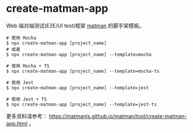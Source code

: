 # create-matman-app

Web 端对端测试(E2E/UI test)框架 [matman](https://github.com/matmanjs/matman) 的脚手架模板。

```
# 使用 Mocha
$ npx create-matman-app [project_name]
# 或者
$ npx create-matman-app [project_name] --template=mocha

# 使用 Mocha + TS
$ npx create-matman-app [project_name] --template=mocha-ts

# 使用 Jest
$ npx create-matman-app [project_name] --template=jest

# 使用 Jest + TS
$ npx create-matman-app [project_name] --template=jest-ts
```

更多资料请参考： https://matmanjs.github.io/matman/tool/create-matman-app.html 。
